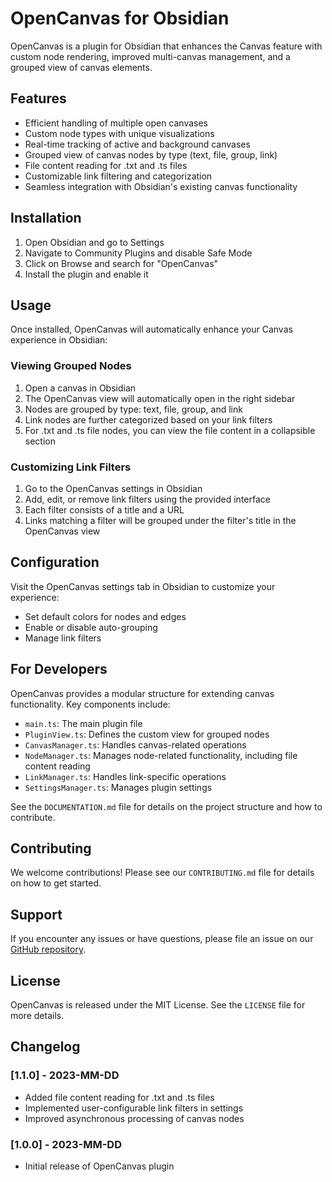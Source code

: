 # OpenCanvas for Obsidian

OpenCanvas is a plugin for Obsidian that enhances the Canvas feature with custom node rendering, improved multi-canvas management, and a grouped view of canvas elements.

## Features

- Efficient handling of multiple open canvases
- Custom node types with unique visualizations
- Real-time tracking of active and background canvases
- Grouped view of canvas nodes by type (text, file, group, link)
- File content reading for .txt and .ts files
- Customizable link filtering and categorization
- Seamless integration with Obsidian's existing canvas functionality

## Installation

1. Open Obsidian and go to Settings
2. Navigate to Community Plugins and disable Safe Mode
3. Click on Browse and search for "OpenCanvas"
4. Install the plugin and enable it

## Usage

Once installed, OpenCanvas will automatically enhance your Canvas experience in Obsidian:

### Viewing Grouped Nodes

1. Open a canvas in Obsidian
2. The OpenCanvas view will automatically open in the right sidebar
3. Nodes are grouped by type: text, file, group, and link
4. Link nodes are further categorized based on your link filters
5. For .txt and .ts file nodes, you can view the file content in a collapsible section

### Customizing Link Filters

1. Go to the OpenCanvas settings in Obsidian
2. Add, edit, or remove link filters using the provided interface
3. Each filter consists of a title and a URL
4. Links matching a filter will be grouped under the filter's title in the OpenCanvas view

## Configuration

Visit the OpenCanvas settings tab in Obsidian to customize your experience:

- Set default colors for nodes and edges
- Enable or disable auto-grouping
- Manage link filters

## For Developers

OpenCanvas provides a modular structure for extending canvas functionality. Key components include:

- `main.ts`: The main plugin file
- `PluginView.ts`: Defines the custom view for grouped nodes
- `CanvasManager.ts`: Handles canvas-related operations
- `NodeManager.ts`: Manages node-related functionality, including file content reading
- `LinkManager.ts`: Handles link-specific operations
- `SettingsManager.ts`: Manages plugin settings

See the `DOCUMENTATION.md` file for details on the project structure and how to contribute.

## Contributing

We welcome contributions! Please see our `CONTRIBUTING.md` file for details on how to get started.

## Support

If you encounter any issues or have questions, please file an issue on our [GitHub repository](https://github.com/yourusername/obsidian-opencanvas).

## License

OpenCanvas is released under the MIT License. See the `LICENSE` file for more details.

## Changelog

### [1.1.0] - 2023-MM-DD
- Added file content reading for .txt and .ts files
- Implemented user-configurable link filters in settings
- Improved asynchronous processing of canvas nodes

### [1.0.0] - 2023-MM-DD
- Initial release of OpenCanvas plugin